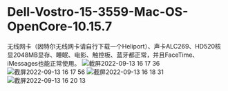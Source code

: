 # Dell-Vostro-15-3559-Mac-OS-OpenCore-10.15.7
无线网卡（因特尔无线网卡请自行下载一个Heliport）、声卡ALC269、HD520核显2048MB显存、睡眠、电影、触控板、蓝牙都正常，并且FaceTime、iMessages也能正常使用。
![截屏2022-09-13 16 17 36](https://user-images.githubusercontent.com/38132402/189849282-a4278b27-2968-49c8-8caa-9fb5cac8c3fb.png)
![截屏2022-09-13 16 17 56](https://user-images.githubusercontent.com/38132402/189849371-824ecad7-2808-414b-80c3-9f624f33790d.png)
![截屏2022-09-13 16 18 31](https://user-images.githubusercontent.com/38132402/189849540-19b3c3cf-bb61-4026-8843-b7e69babece3.png)
![截屏2022-09-13 16 20 13](https://user-images.githubusercontent.com/38132402/189850807-f7eef45b-fcda-4169-8d1a-4e136e117823.png)
